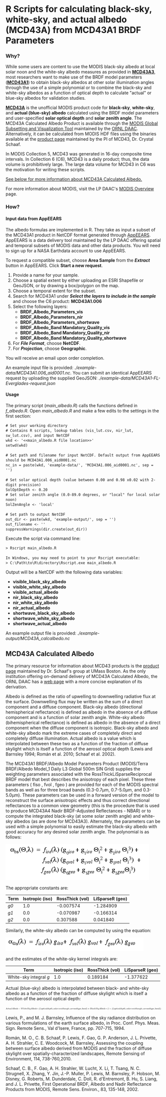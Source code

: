 # R Scripts for calculating black-sky, white-sky, and actual albedo (MCD43A) from MCD43A1 BRDF Parameters

### Why?

While some users are content to use the MODIS black-sky albedo at local solar noon and the white-sky albedo measures as provided in [**MCD43A3**](https://lpdaac.usgs.gov/dataset_discovery/modis/modis_products_table/mcd43a3_v006), most researchers want to make use of the BRDF model parameters ([**MCD43A1**](https://lpdaac.usgs.gov/dataset_discovery/modis/modis_products_table/mcd43a1_v006)) to obtain black-sky albedos at other solar illumination angles through the use of a simple polynomial or to combine the black-sky and white-sky albedos as a function of optical depth to calculate "actual" or blue-sky albedos for validation studies.

[**MCD43A**](https://modis.ornl.gov/documentation.html#MCD43) is the unofficial MODIS product code for **black-sky**, **white-sky**, and **actual (blue-sky) albedo** calculated using the BRDF model parameters and user-specified **solar optical depth** and **solar zenith angle**. The MCD43A Calculated Albedo Product is available through the [MODIS Global Subsetting and Visualization Tool](https://modis.ornl.gov/cgi-bin/MODIS/global/subset.pl) maintained by the [ORNL DAAC](https://daac.ornl.gov). Alternatively, it can be calculated from MODIS HDF files using the binaries available at the [product page](https://www.umb.edu/spectralmass/terra_aqua_modis) maintained by the PI of MCD43, Dr. Crystal Schaaf.

In MODIS Collection 5, MCD43 was generated in 16-day composite time intervals. In Collection 6 (C6), MCD43 is a daily product; thus, the data volume is prohibitively large. The large data volume for MCD43 in C6 was the motivation for writing these scripts. 

[See below for more information about MCD43A Calculated Albedo.](https://github.com/jjmcnelis/mcd43-calculated-albedo#mcd43a-calculated-albedo)

For more information about MODIS, visit the LP DAAC's [MODIS Overview](https://lpdaac.usgs.gov/dataset_discovery/modis) page.

### How?

#### Input data from AppEEARS

The albedo formulas are implemented in R. They take as input a subset of the MCD43A1 product in NetCDF format generated through [AppEEARS](https://lpdaac.usgs.gov/tools/data_access/appeears). AppEEARS is a data delivery tool maintained by the LP DAAC offering spatial and temporal subsets of MODIS data and other data products. You will need to sign up for a NASA Earthdata account to use AppEEARS.

To request a compatible subset, choose **Area Sample** from the ***Extract*** button in AppEEARS. Click **Start a new request**. 
1. Provide a name for your sample.
2. Choose a spatial extent by either uploading an ESRI Shapefile or GeoJSON, or by drawing a box/polygon on the map.
3. Choose a temporal extent for the subset.
4. Search for MCD43A1 under ***Select the layers to include in the sample*** and choose the C6 product: **MCD43A1.006**
5. Select the following layers:
	*	**BRDF_Albedo_Parameters_vis**
	*	**BRDF_Albedo_Parameters_nir**
	*	**BRDF_Albedo_Parameters_shortwave**
	*	**BRDF_Albedo_Band Mandatory_Quality_vis**
	*	**BRDF_Albedo_Band Mandatory_Quality_nir**
	*	**BRDF_Albedo_Band Mandatory_Quality_shortwave**
6. For ***File Format***, choose **NetCDF**.
7. For ***Projection***, choose **Geographic**.

You will receive an email upon order completion.

An example input file is provided: *./example-data/MCD43A1.006_aid0001.nc*. You can submit an identical AppEEARS request by uploading the supplied GeoJSON: *./example-data/MCD43A1-FL-Everglades-request.json*

#### Usage

The primary script (*main_albedo.R*) calls the functions defined in *f_albedo.R*. Open *main_albedo.R* and make a few edits to the settings in the first section:
```
# Set your working directory
# Contains R scripts, lookup tables (vis_lut.csv, nir_lut, sw_lut.csv), and input NetCDF
wkd <- '<<main_albedo.R file location>>'
setwd(wkd)

# Set path and filename for input NetCDF. Default output from AppEEARS should be MCD43A1.006_aid0001.nc
nc_in = paste(wkd, 'example-data/', 'MCD43A1.006_aid0001.nc', sep = '')

# Set solar optical depth (value between 0.00 and 0.98 x0.02 with 2-digit precision)
SolOptDepth <- 0.20
# Set solar zenith angle (0.0-89.0 degrees, or "local" for local solar noon)
SolZenAngle <- 'local'

# Set path to output NetCDF
out_dir <- paste(wkd, 'example-output/', sep = '')
out_filename <- ''
suppressWarnings(dir.create(out_dir))
```

Execute the script via command line:
```
> Rscript main_albedo.R

In Windows, you may need to point to your Rscript executable:
> C:\Path\to\R\directory\Rscript.exe main_albedo.R
```
Output will be a NetCDF with the following data variables:
* **visible_black_sky_albedo**
* **visible_white_sky_albedo**
* **visible_actual_albedo**
* **nir_black_sky_albedo**
* **nir_white_sky_albedo**
* **nir_actual_albedo**
* **shortwave_black_sky_albedo**
* **shortwave_white_sky_albedo**
* **shortwave_actual_albedo**

An example output file is provided: *./example-output/MCD43A_calcalbedo.nc*

## MCD43A Calculated Albedo

The primary resource for information about MCD43 products is the [product page](https://www.umb.edu/spectralmass/terra_aqua_modis/v006) maintained by Dr. Schaaf's group at UMass Boston. As the only institution offering on-demand delivery of MCD43A Calculated Albedo, the ORNL DAAC has a [web page](https://modis.ornl.gov/documentation.html#MCD43) with a more concise explanation of its derivation.

Albedo is defined as the ratio of upwelling to downwelling radiative flux at the surface. Downwelling flux may be written as the sum of a direct component and a diffuse component. Black-sky albedo (directional hemispherical reflectance) is defined as albedo in the absence of a diffuse component and is a function of solar zenith angle. White-sky albedo (bihemispherical reflectance) is defined as albedo in the absence of a direct component when the diffuse component is isotropic. Black-sky albedo and white-sky albedo mark the extreme cases of completely direct and completely diffuse illumination. Actual albedo is a value which is interpolated between these two as a function of the fraction of diffuse skylight which is itself a function of the aerosol optical depth (Lewis and Barnsley 1994; Román et al. 2010; Schaaf et al. 2002).

The MCD43A1 BRDF/Albedo Model Parameters Product (MODIS/Terra BRDF/Albedo Model_1 Daily L3 Global 500m SIN Grid) supplies the weighting parameters associated with the RossThickLiSparseReciprocal BRDF model that best describes the anisotropy of each pixel. These three parameters ( fiso , fvol , fgeo ) are provided for each of the MODIS spectral bands as well as for three broad bands (0.3-0.7µm, 0.7-5.0µm, and 0.3-5.0µm). These parameters can be used in a forward version of the model to reconstruct the surface anisotropic effects and thus correct directional reflectances to a common view geometry (this is the procedure that is used to produce MCD43A4 Nadir BRDF-Adjusted Reflectances - NBAR) or to compute the integrated black-sky (at some solar zenith angle) and white-sky albedos (as are done for MCD43A3). Alternately, the parameters can be used with a simple polynomial to easily estimate the black-sky albedo with good accuracy for any desired solar zenith angle. The polynomial is as follows:

![Broken Image Link --- black sky albedo](https://github.com/jjmcnelis/mcd43-calculated-albedo/blob/master/readme/blackskyalbedo.jpg?raw=true)

The appropriate constants are:

| Term   | Isotropic (iso) | RossThick (vol) | LiSparseR (geo) |
|--------|-----------------|-----------------|-----------------|
| *g0*   | 1.0             | -0.007574       | -1.284909       |
| *g1*   | 0.0             | -0.070987       | -0.166314       |
| *g2*   | 0.0             | 0.307588        |  0.041840       |

Similarly, the white-sky albedo can be computed by using the equation:

![Broken Image Link --- white sky albedo](https://github.com/jjmcnelis/mcd43-calculated-albedo/blob/master/readme/whiteskyalbedo.jpg?raw=true)

and the estimates of the white-sky kernel integrals are:

| Term                     | Isotropic (iso) | RossThick (vol) | LiSparseR (geo) |
|--------------------------|-----------------|-----------------|-----------------|
| White-sky integral *g*   | 1.0             | 0.189184        | -1.377622       |

Actual (blue-sky) albedo is interpolated between black- and white-sky albedo as a function of the fraction of diffuse skylight which is itself a function of the aerosol optical depth:

![Broken Image Link --- actual albedo](https://github.com/jjmcnelis/mcd43-calculated-albedo/blob/master/readme/actualalbedo1.png?raw=true)

Lewis, P., and M. J. Barnsley, Influence of the sky radiance distribution on various formulations of the earth surface albedo, in Proc. Conf. Phys. Meas. Sign. Remote Sens., Val d'Isere, France, pp. 707-715, 1994.

Román, M. O., C. B. Schaaf, P. Lewis, F. Gao, G. P. Anderson, J. L. Privette, A. H. Strahler, C. E. Woodcock, M. Barnsley, Assessing the coupling between surface albedo derived from MODIS and the fraction of diffuse skylight over spatially-characterized landscapes, Remote Sensing of Environment, 114, 738-760,2010.

Schaaf, C. B., F. Gao, A. H. Strahler, W. Lucht, X. Li, T. Tsang, N. C. Strugnell, X. Zhang, Y. Jin, J.-P. Muller, P. Lewis, M. Barnsley, P. Hobson, M. Disney, G. Roberts, M. Dunderdale, C. Doll, R. d'Entremont, B. Hu, S. Liang, and J. L. Privette, First Operational BRDF, Albedo and Nadir Reflectance Products from MODIS, Remote Sens. Environ., 83, 135-148, 2002.
